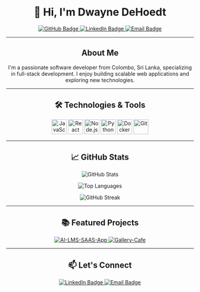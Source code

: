 <h1 align="center">👋 Hi, I'm Dwayne DeHoedt</h1>

<p align="center">
  <a href="https://github.com/rdwaynedehoedt">
    <img src="https://img.shields.io/github/followers/rdwaynedehoedt?label=Followers&style=social" alt="GitHub Badge">
  </a>
  <a href="https://www.linkedin.com/in/dwaynedehoedt/">
    <img src="https://img.shields.io/badge/-LinkedIn-blue?style=flat&logo=Linkedin&logoColor=white" alt="LinkedIn Badge">
  </a>
  <a href="mailto:dwaynedehoedt@example.com">
    <img src="https://img.shields.io/badge/-Email-c14438?style=flat&logo=Gmail&logoColor=white" alt="Email Badge">
  </a>
</p>

---

<h2 align="center">About Me</h2>

<p align="center">
  I'm a passionate software developer from Colombo, Sri Lanka, specializing in full-stack development. I enjoy building scalable web applications and exploring new technologies.
</p>

---

<h2 align="center">🛠️ Technologies & Tools</h2>

<p align="center">
  <!-- For more icons, visit: https://github.com/devicons/devicon/tree/master/icons -->
  <img src="https://cdn.jsdelivr.net/gh/devicons/devicon/icons/javascript/javascript-original.svg" alt="JavaScript" width="40" height="40"/>
  <img src="https://cdn.jsdelivr.net/gh/devicons/devicon/icons/react/react-original.svg" alt="React" width="40" height="40"/>
  <img src="https://cdn.jsdelivr.net/gh/devicons/devicon/icons/nodejs/nodejs-original.svg" alt="Node.js" width="40" height="40"/>
  <img src="https://cdn.jsdelivr.net/gh/devicons/devicon/icons/python/python-original.svg" alt="Python" width="40" height="40"/>
  <img src="https://cdn.jsdelivr.net/gh/devicons/devicon/icons/docker/docker-original.svg" alt="Docker" width="40" height="40"/>
  <img src="https://cdn.jsdelivr.net/gh/devicons/devicon/icons/git/git-original.svg" alt="Git" width="40" height="40"/>
</p>

---

<h2 align="center">📈 GitHub Stats</h2>

<p align="center">
  <img src="https://github-readme-stats.vercel.app/api?username=rdwaynedehoedt&show_icons=true&theme=dark" alt="GitHub Stats">
</p>

<p align="center">
  <img src="https://github-readme-stats.vercel.app/api/top-langs/?username=rdwaynedehoedt&layout=compact&theme=dark" alt="Top Languages">
</p>

<p align="center">
  <img src="https://streak-stats.demolab.com/?user=rdwaynedehoedt&theme=dark" alt="GitHub Streak">
</p>

---

<h2 align="center">📚 Featured Projects</h2>

<p align="center">
  <a href="https://github.com/rdwaynedehoedt/AI-LMS-SAAS-App">
    <img src="https://github-readme-stats.vercel.app/api/pin/?username=rdwaynedehoedt&repo=AI-LMS-SAAS-App&theme=dark" alt="AI-LMS-SAAS-App">
  </a>
  <a href="https://github.com/rdwaynedehoedt/Gallery-Cafe">
    <img src="https://github-readme-stats.vercel.app/api/pin/?username=rdwaynedehoedt&repo=Gallery-Cafe&theme=dark" alt="Gallery-Cafe">
  </a>
</p>

---

<h2 align="center">📫 Let's Connect</h2>

<p align="center">
  <a href="https://www.linkedin.com/in/dwaynedehoedt/">
    <img src="https://img.shields.io/badge/-LinkedIn-blue?style=flat&logo=Linkedin&logoColor=white" alt="LinkedIn Badge">
  </a>
  <a href="mailto:dwaynedehoedt@example.com">
    <img src="https://img.shields.io/badge/-Email-c14438?style=flat&logo=Gmail&logoColor=white" alt="Email Badge">
  </a>
</p>
